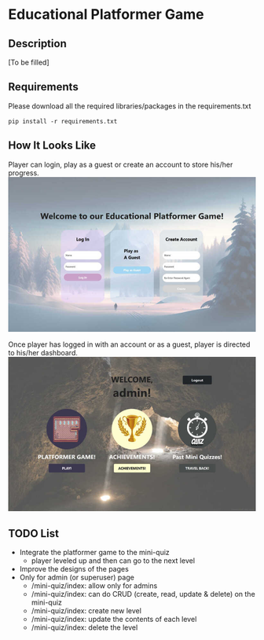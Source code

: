 # Educational Platformer Game

## Description

[To be filled]

## Requirements

Please download all the required libraries/packages in the requirements.txt

```[python3]
pip install -r requirements.txt
```

## How It Looks Like

Player can login, play as a guest or create an account to store his/her progress.
![Login Page](./imgs/Login%20Page%20(Smaller%20&%20Lower%20Quality).jpg)

Once player has logged in with an account or as a guest, player is directed to his/her dashboard.
![Dashboard](./imgs/Player's%20Dashboard%20(Smaller%20&%20Lower%20Quality).jpg)

## TODO List

- Integrate the platformer game to the mini-quiz
  - player leveled up and then can go to the next level
- Improve the designs of the pages
- Only for admin (or superuser) page
  - /mini-quiz/index: allow only for admins
  - /mini-quiz/index: can do CRUD (create, read, update & delete) on the mini-quiz
  - /mini-quiz/index: create new level
  - /mini-quiz/index: update the contents of each level
  - /mini-quiz/index: delete the level

